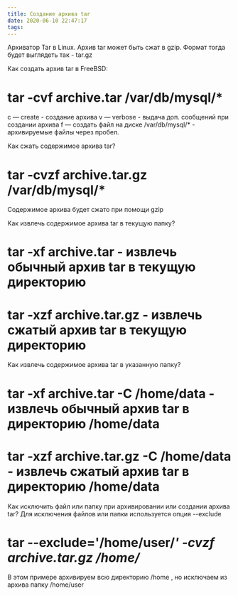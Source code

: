 ```yaml
---
title: Создание архива tar
date: 2020-06-10 22:47:17
tags: 
---
```



Архиватор Tar в Linux.
Архив tar может быть сжат в gzip. Формат тогда будет выглядеть так - tar.gz

Как создать архив tar в FreeBSD:
# tar -cvf archive.tar /var/db/mysql/*

c — create - создание архива
v — verbose - выдача доп. сообщений при создании архива
f — создать файл на диске
/var/db/mysql/* - архивируемые файлы через пробел.

Как сжать содержимое архива tar?
# tar -cvzf archive.tar.gz /var/db/mysql/*

Содержимое архива будет сжато при помощи gzip

Как извлечь содержимое архива tar в текущую папку?
# tar -xf archive.tar - извлечь обычный архив tar в текущую директорию
# tar -xzf archive.tar.gz - извлечь сжатый архив tar в текущую директорию

Как извлечь содержимое архива tar в указанную папку?
# tar -xf archive.tar -C /home/data - извлечь обычный архив tar в директорию /home/data
# tar -xzf archive.tar.gz -C /home/data - извлечь сжатый архив tar в директорию /home/data

Как исключить файл или папку при архивировании или создании архива tar?
Для исключения файлов или папки используется опция --exclude
# tar --exclude='/home/user/*' -cvzf archive.tar.gz /home/*

В этом примере архивируем всю директорию /home , но исключаем из архива папку /home/user

